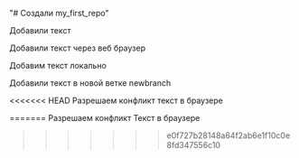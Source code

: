 "# Создали my_first_repo" 

Добавили текст

Добавили текст через веб браузер

Добавим текст локально

Добавили текст в новой ветке newbranch

<<<<<<< HEAD
Разрешаем конфликт текст в браузере

=======
Разрешаем конфликт Текст в браузере
>>>>>>> e0f727b28148a64f2ab6e1f10c0e8fd347556c10
